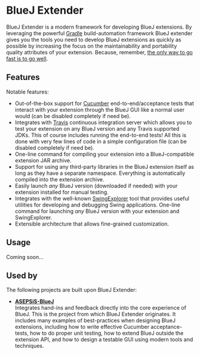 BlueJ Extender
======
BlueJ Extender is a modern framework for developing BlueJ extensions. By leveraging the powerful
[Gradle](http://www.gradle.org/) build-automation framework BlueJ extender gives you the tools you need to develop
BlueJ extensions as quickly as possible by increasing the focus on the maintainability and portability quality attributes
of your extension. Because, remember, [the only way to go fast is to go well](http://butunclebob.com/ArticleS.UncleBob.VehementMediocrity).

## Features
Notable features:

* Out-of-the-box support for [Cucumber](https://github.com/cucumber/cucumber-jvm) end-to-end/acceptance tests that
interact with your extension through the BlueJ GUI like a normal user would (can be disabled completely if need be).
* Integrates with [Travis](https://travis-ci.com/) continuous integration server which allows you to test your extension
on any BlueJ version and any Travis supported JDKs. This of course includes running the end-to-end tests! All this is
done with very few lines of code in a simple configuration file (can be disabled completely if need be).
* One-line command for compiling your extension into a BlueJ-compatible extension JAR archive.
* Support for using any third-party libraries in the BlueJ extension itself as long as they have a separate namespace.
Everything is automatically compiled into the extension archive.
* Easily launch *any* BlueJ version (downloaded if needed) with your extension installed for manual testing.
* Integrates with the well-known [SwingExplorer](http://www.swingexplorer.com/) tool that provides useful utilities for
developing and debugging Swing applications. One-line command for launching *any* BlueJ version with your extension and SwingExplorer.
* Extensible architecture that allows fine-grained customization.

## Usage
Coming soon...

## Used by
The following projects are built upon BlueJ Extender:

* **[ASEPSiS-BlueJ](https://github.com/olerass/asepsis-bluej)**<br>Integrates hand-ins and feedback directly into the core experience of BlueJ. This is the project from which
BlueJ Extender originates. It includes many examples of best-practices when designing BlueJ extensions,
including how to write effective Cucumber acceptance-tests, how to do proper unit testing, how to extend BlueJ outside the extension API,
and how to design a testable GUI using modern tools and techniques.